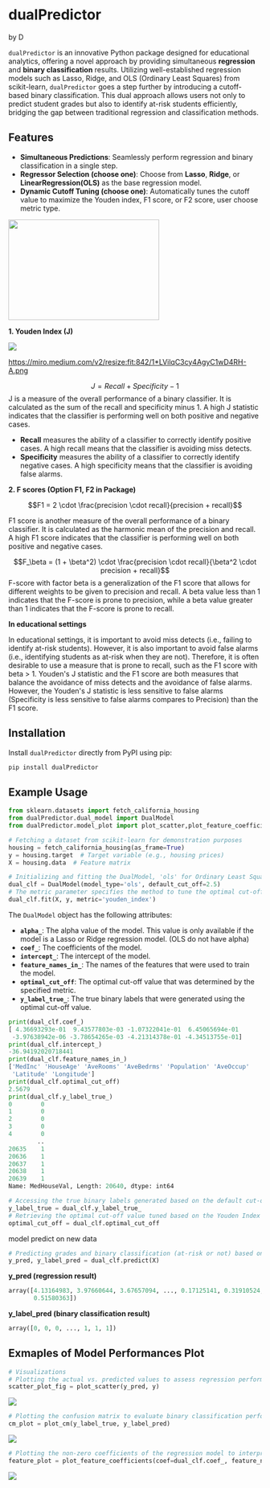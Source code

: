 # dualPredictor

by D

`dualPredictor` is an innovative Python package designed for educational analytics, offering a novel approach by providing simultaneous **regression** and **binary classification** results. Utilizing well-established regression models such as Lasso, Ridge, and OLS (Ordinary Least Squares) from scikit-learn, `dualPredictor` goes a step further by introducing a cutoff-based binary classification. This dual approach allows users not only to predict student grades but also to identify at-risk students efficiently, bridging the gap between traditional regression and classification methods.

## Features

- **Simultaneous Predictions**: Seamlessly perform regression and binary classification in a single step.
- **Regressor Selection (choose one)**: Choose from **Lasso**, **Ridge**, or **LinearRegression(OLS)** as the base regression model.
- **Dynamic Cutoff Tuning (choose one)**: Automatically tunes the cutoff value to maximize the Youden index, F1 score, or F2 score, user choose metric type.


<img src='https://github.com/098765d/dualPredictor/blob/890d66657e969334fb46d5b97cafbeb2d04fdff6/figs/regressor_metric.png' width="300" height="200">
  

**1. Youden Index (J)**

![](https://miro.medium.com/v2/resize:fit:842/1*LVilqC3cy4AgyC1wD4RH-A.png)

https://miro.medium.com/v2/resize:fit:842/1*LVilqC3cy4AgyC1wD4RH-A.png

 $$J= Recall + Specificity - 1$$
J is a measure of the overall performance of a binary classifier. It is calculated as the sum of the recall and specificity minus 1. A high J statistic indicates that the classifier is performing well on both positive and negative cases.

* **Recall** measures the ability of a classifier to correctly identify positive cases. A high recall means that the classifier is avoiding miss detects.
* **Specificity** measures the ability of a classifier to correctly identify negative cases. A high specificity means that the classifier is avoiding false alarms.

**2. F scores (Option F1, F2 in Package)**

$$F1 = 2 \cdot \frac{precision \cdot recall}{precision + recall}$$

F1 score is another measure of the overall performance of a binary classifier. It is calculated as the harmonic mean of the precision and recall. A high F1 score indicates that the classifier is performing well on both positive and negative cases.

$$F_\beta = (1 + \beta^2) \cdot \frac{precision \cdot recall}{\beta^2 \cdot precision + recall}$$
F-score with factor beta is a generalization of the F1 score that allows for different weights to be given to precision and recall. A beta value less than 1 indicates that the F-score is prone to precision, while a beta value greater than 1 indicates that the F-score is prone to recall.

**In educational settings**

In educational settings, it is important to avoid miss detects (i.e., failing to identify at-risk students). However, it is also important to avoid false alarms (i.e., identifying students as at-risk when they are not). Therefore, it is often desirable to use a measure that is prone to recall, such as the F1 score with beta > 1.
Youden's J statistic and the F1 score are both measures that balance the avoidance of miss detects and the avoidance of false alarms. However, the Youden's J statistic is less sensitive to false alarms (Specificity is less sensitive to false alarms compares to Precision) than the F1 score.


## Installation

Install `dualPredictor` directly from PyPI using pip:

```bash
pip install dualPredictor
```
## Example Usage


```python
from sklearn.datasets import fetch_california_housing
from dualPredictor.dual_model import DualModel
from dualPredictor.model_plot import plot_scatter,plot_feature_coefficients,plot_cm

# Fetching a dataset from scikit-learn for demonstration purposes
housing = fetch_california_housing(as_frame=True)
y = housing.target  # Target variable (e.g., housing prices)
X = housing.data  # Feature matrix
```
```python
# Initializing and fitting the DualModel, 'ols' for Ordinary Least Squares, a default cut-off value is provided
dual_clf = DualModel(model_type='ols', default_cut_off=2.5)
# The metric parameter specifies the method to tune the optimal cut-off
dual_clf.fit(X, y, metric='youden_index')
```

The `DualModel` object has the following attributes:

* **`alpha_`**: The alpha value of the model. This value is only available if the model is a Lasso or Ridge regression model. (OLS do not have alpha)
* **`coef_`**: The coefficients of the model.
* **`intercept_`**: The intercept of the model.
* **`feature_names_in_`**: The names of the features that were used to train the model.
* **`optimal_cut_off`**: The optimal cut-off value that was determined by the specified metric.
* **`y_label_true_`**: The true binary labels that were generated using the optimal cut-off value.


```python
print(dual_clf.coef_)
[ 4.36693293e-01  9.43577803e-03 -1.07322041e-01  6.45065694e-01
 -3.97638942e-06 -3.78654265e-03 -4.21314378e-01 -4.34513755e-01]
print(dual_clf.intercept_)
-36.94192020718441
print(dual_clf.feature_names_in_)
['MedInc' 'HouseAge' 'AveRooms' 'AveBedrms' 'Population' 'AveOccup'
 'Latitude' 'Longitude']
print(dual_clf.optimal_cut_off)
2.5679
print(dual_clf.y_label_true_)
0        0
1        0
2        0
3        0
4        0
        ..
20635    1
20636    1
20637    1
20638    1
20639    1
Name: MedHouseVal, Length: 20640, dtype: int64
```

```python
# Accessing the true binary labels generated based on the default cut-off
y_label_true = dual_clf.y_label_true_
# Retrieving the optimal cut-off value tuned based on the Youden Index
optimal_cut_off = dual_clf.optimal_cut_off
```
model predict on new data
```python
# Predicting grades and binary classification (at-risk or not) based on the optimal cut-off
y_pred, y_label_pred = dual_clf.predict(X)
```

**y_pred (regression result)**
```python
array([4.13164983, 3.97660644, 3.67657094, ..., 0.17125141, 0.31910524,
       0.51580363])
```
**y_label_pred (binary classification result)**
```python
array([0, 0, 0, ..., 1, 1, 1])
```

## Exmaples of Model Performances Plot
```python
# Visualizations
# Plotting the actual vs. predicted values to assess regression performance
scatter_plot_fig = plot_scatter(y_pred, y)
```
![](https://github.com/098765d/dualPredictor/blob/17cea04496fef61cfa8985852bd5de0d104ead8a/figs/scatter_plot.png)
```python
# Plotting the confusion matrix to evaluate binary classification performance
cm_plot = plot_cm(y_label_true, y_label_pred)
```
![](https://github.com/098765d/dualPredictor/blob/17cea04496fef61cfa8985852bd5de0d104ead8a/figs/cm_plot.png)
```python
# Plotting the non-zero coefficients of the regression model to interpret feature importance
feature_plot = plot_feature_coefficients(coef=dual_clf.coef_, feature_names=dual_clf.feature_names_in_)
```
![](https://github.com/098765d/dualPredictor/blob/17cea04496fef61cfa8985852bd5de0d104ead8a/figs/feature_coefficients.png)
